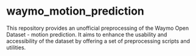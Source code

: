 # waymo_motion_prediction
This repository provides an unofficial preprocessing of the Waymo Open Dataset - motion prediction. It aims to enhance the usability and accessibility of the dataset by offering a set of preprocessing scripts and utilities. 
